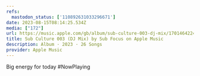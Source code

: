 ```yaml
---
refs:
  mastodon_status: ['110892631033296671']
date: 2023-08-15T08:14:25.534Z
media: ["172"]
url: https://music.apple.com/gb/album/sub-culture-003-dj-mix/1701464224
title: Sub Culture 003 (DJ Mix) by Sub Focus on Apple Music
description: Album · 2023 · 26 Songs
provider: Apple Music
---
```


Big energy for today #NowPlaying
